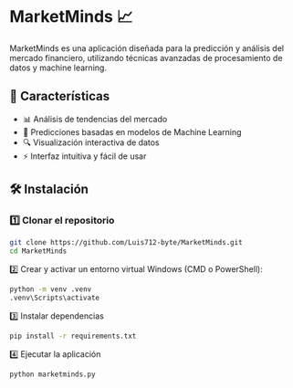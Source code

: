 # MarketMinds 📈

MarketMinds es una aplicación diseñada para la predicción y análisis del mercado financiero, utilizando técnicas avanzadas de procesamiento de datos y machine learning.

## 🚀 Características  
- 📊 Análisis de tendencias del mercado  
- 🤖 Predicciones basadas en modelos de Machine Learning  
- 🔍 Visualización interactiva de datos  
- ⚡ Interfaz intuitiva y fácil de usar  

## 🛠 Instalación  
### 1️⃣ Clonar el repositorio  
```bash
git clone https://github.com/Luis712-byte/MarketMinds.git
cd MarketMinds
```
2️⃣ Crear y activar un entorno virtual
Windows (CMD o PowerShell):

```bash
python -m venv .venv
.venv\Scripts\activate
```

3️⃣ Instalar dependencias
```bash
pip install -r requirements.txt
```

4️⃣ Ejecutar la aplicación
```bash
python marketminds.py
```
